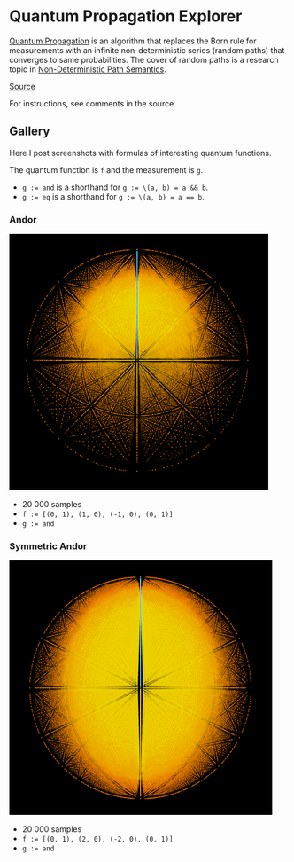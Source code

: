 # Quantum Propagation Explorer

[Quantum Propagation](https://github.com/advancedresearch/path_semantics/blob/master/papers-wip/quantum-propagation.pdf) is an algorithm that replaces
the Born rule for measurements with an infinite non-deterministic series (random paths) that converges to same probabilities.
The cover of random paths is a research topic in [Non-Deterministic Path Semantics](https://github.com/advancedresearch/path_semantics/blob/master/sequences.md#non-deterministic-path-semantics).

[Source](https://github.com/advancedresearch/path_semantics/blob/master/dyon_experiments/quantum_propagation/main.dyon)

For instructions, see comments in the source.

## Gallery

Here I post screenshots with formulas of interesting quantum functions.

The quantum function is `f` and the measurement is `g`.

- `g := and` is a shorthand for `g := \(a, b) = a && b`.
- `g := eq` is a shorthand for `g := \(a, b) = a == b`.

### Andor
![001.png](gallery/001.png)
- 20 000 samples
- `f := [(0, 1), (1, 0), (-1, 0), (0, 1)]`
- `g := and`

### Symmetric Andor
![002.png](gallery/002.png)
- 20 000 samples
- `f := [(0, 1), (2, 0), (-2, 0), (0, 1)]`
- `g := and`
